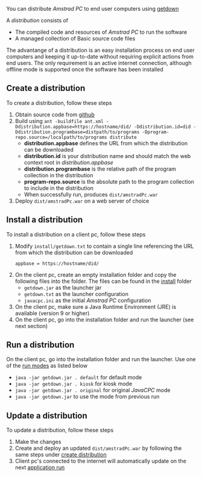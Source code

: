 You can distribute *Amstrad PC* to end user computers using [getdown](https://github.com/threerings/getdown)

A *distribution* consists of

- The compiled code and resources of *Amstrad PC* to run the software
- A managed collection of Basic source code files

The advantange of a distribution is an easy installation process on end user computers and keeping it up-to-date without requiring explicit actions from end users. The only requirement is an active internet connection, although offline mode is supported once the software has been installed



## Create a distribution

To create a distribution, follow these steps

1. Obtain source code from [github](https://github.com/jandebr/amstradPc)
2. Build using `ant -buildfile ant.xml -Ddistribution.appbase=https://hostname/did/ -Ddistribution.id=did -Ddistribution.programbase=distpath/to/programs -Dprogram-repo.source=/localpath/to/programs distribute`
    - **distribution.appbase** defines the URL from which the distribution can be downloaded
    - **distribution.id** is your distribution name and should match the web context root in *distribution.appbase*
    - **distribution.programbase** is the relative path of the program collection in the distribution
    - **program-repo.source** is the absolute path to the program collection to include in the distribution
    - When successfully run, produces `dist/amstradPc.war`
3. Deploy `dist/amstradPc.war` on a web server of choice



## Install a distribution

To install a distribution on a client pc, follow these steps

1. Modify `install/getdown.txt` to contain a single line referencing the URL from which the distribution can be downloaded
    ```
    appbase = https://hostname/did/
    ```
2. On the client pc, create an empty installation folder and copy the following files into the folder. The files can be found in the [install](https://github.com/jandebr/amstradPc/tree/main/install) folder
    - `getdown.jar` as the launcher jar
    - `getdown.txt` as the launcher configuration
    - `javacpc.ini` as the initial *Amstrad PC* configuration
3. On the client pc, make sure a Java Runtime Environment (JRE) is available (version 9 or higher)
4. On the client pc, go into the installation folder and run the launcher (see next section)



## Run a distribution
On the client pc, go into the installation folder and run the launcher. Use one of the [run modes](Run-modes) as listed below
- `java -jar getdown.jar . default` for default mode
- `java -jar getdown.jar . kiosk` for kiosk mode
- `java -jar getdown.jar . original` for original *JavaCPC* mode
- `java -jar getdown.jar` to use the mode from previous run



## Update a distribution

To update a distribution, follow these steps

1. Make the changes
2. Create and deploy an updated `dist/amstradPc.war` by following the same steps under [create distribution](#create-a-distribution)
3. Client pc's connected to the internet will automatically update on the next [application run](#run-a-distribution)
